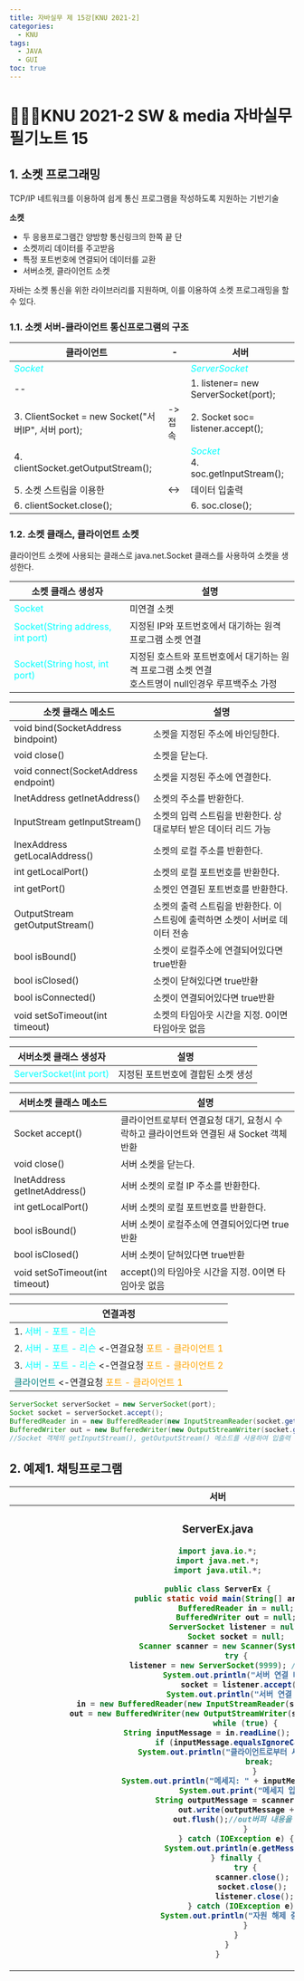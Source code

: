```yaml
---
title: 자바실무 제 15강[KNU 2021-2]
categories:
  - KNU
tags:
  - JAVA
  - GUI
toc: true
---
```


# 👨‍💻🏫KNU 2021-2 SW & media 자바실무 필기노트 15


## 1. 소켓 프로그래밍

TCP/IP 네트워크를 이용하여 쉽게 통신 프로그램을 작성하도록 지원하는 기반기술

**소켓** 

- 두 응용프로그램간 양방향 통신링크의 한쪽 끝 단
- 소켓끼리 데이터를 주고받음
- 특정 포트번호에 연결되어 데이터를 교환
- 서버소켓, 클라이언트 소켓

자바는 소켓 통신을 위한 라이브러리를 지원하며, 이를 이용하여 소켓 프로그래밍을 할 수 있다.

### 1.1. 소켓 서버-클라이언트 통신프로그램의 구조


|클라이언트| - |서버|
|-|-|-|
|<span style="color:#00FFFF">*Socket*</span> | | <span style="color:#00FFFF">*ServerSocket*</span>|
|--| |1. listener= new ServerSocket(port);|
|3. ClientSocket = new Socket("서버IP", 서버 port);|->접속|2. Socket soc= listener.accept();|
|4. clientSocket.getOutputStream();||<span style="color:#00FFFF">*Socket*</span> <br> 4. soc.getInputStream();|
|5. 소켓 스트림을 이용한|<->| 데이터 입출력|
|6. clientSocket.close();| |6. soc.close();|

### 1.2. 소켓 클래스, 클라이언트 소켓

클라이언트 소켓에 사용되는 클래스로 java.net.Socket 클래스를 사용하여 소켓을 생성한다.

|소켓 클래스 생성자|설명|
|-|-|
| <span style="color:#00FFFF"> Socket</span> |미연결 소켓|
| <span style="color:#00FFFF"> Socket(String address, int port)</span>|지정된 IP와 포트번호에서 대기하는 원격 프로그램 소켓 연결|
| <span style="color:#00FFFF"> Socket(String host, int port)</span>|지정된 호스트와 포트번호에서 대기하는 원격 프로그램 소켓 연결 <br> 호스트명이 null인경우 루프백주소 가정|

|소켓 클래스 메소드|설명|
|-|-|
|void bind(SocketAddress bindpoint)|소켓을 지정된 주소에 바인딩한다.|
|void close()|소켓을 닫는다.|
|void connect(SocketAddress endpoint)|소켓을 지정된 주소에 연결한다.|
|InetAddress getInetAddress()|소켓의 주소를 반환한다.|
|InputStream getInputStream()|소켓의 입력 스트림을 반환한다. 상대로부터 받은 데이터 리드 가능|
|InexAddress getLocalAddress()|소켓의 로컬 주소를 반환한다.|
|int getLocalPort()|소켓의 로컬 포트번호를 반환한다.|
|int getPort()|소켓인 연결된 포트번호를 반환한다.|
|OutputStream getOutputStream()|소켓의 출력 스트림을 반환한다. 이 스트링에 출력하면 소켓이 서버로 데이터 전송|
|bool isBound()|소켓이 로컬주소에 연결되어있다면 true반환|
|bool isClosed()|소켓이 닫혀있다면 true반환|
|bool isConnected()|소켓이 연결되어있다면 true반환|
|void setSoTimeout(int timeout)|소켓의 타임아웃 시간을 지정. 0이면 타임아웃 없음|

|서버소켓 클래스 생성자|설명|
|-|-|
| <span style="color:#00FFFF"> ServerSocket(int port)</span> |지정된 포트번호에 결합된 소켓 생성|

|서버소켓 클래스 메소드|설명|
|-|-|
|Socket accept()|클라이언트로부터 연결요청 대기, 요청시 수락하고 클라이언트와 연결된 새 Socket 객체 반환|
|void close()|서버 소켓을 닫는다.|
|InetAddress getInetAddress()|서버 소켓의 로컬 IP 주소를 반환한다.|
|int getLocalPort()|서버 소켓의 로컬 포트번호를 반환한다.|
|bool isBound()|서버 소켓이 로컬주소에 연결되어있다면 true반환|
|bool isClosed()|서버 소켓이 닫혀있다면 true반환|
|void setSoTimeout(int timeout)|accept()의 타임아웃 시간을 지정. 0이면 타임아웃 없음|


|연결과정|
|-|
|1. <span style="color:#00FFFF">  서버 - 포트 - 리슨  </span>|
|2. <span style="color:#00FFFF">  서버 - 포트 - 리슨  </span> <-연결요청 <span style="color:orange"> 포트 - 클라이언트 1 </span>|
|3. <span style="color:#00FFFF">  서버 - 포트 - 리슨  </span> <-연결요청 <span style="color:orange">  포트 - 클라이언트 2  </span> <br>
<span style="color:teal">  클라이언트  </span> <-연결요청 <span style="color:orange"> 포트 - 클라이언트 1 </span>|

~~~java
ServerSocket serverSocket = new ServerSocket(port);
Socket socket = serverSocket.accept();
BufferedReader in = new BufferedReader(new InputStreamReader(socket.getInputStream()));
BufferedWriter out = new BufferedWriter(new OutputStreamWriter(socket.getOutputStream()));
//Socket 객체의 getInputStream(), getOutputStream() 메소드를 사용하여 입출력 스트림을 생성.
~~~

## 2. 예제1. 채팅프로그램

<table>
<tr>
<th>
서버
</th>
<th>
클라이언트
</th>
</tr>
<tr>
<th>

### ServerEx.java

~~~java
import java.io.*;
import java.net.*;
import java.util.*;

public class ServerEx {
	public static void main(String[] args) {
		BufferedReader in = null;
		BufferedWriter out = null;
		ServerSocket listener = null;
		Socket socket = null;
		Scanner scanner = new Scanner(System.in); 
		try {
			listener = new ServerSocket(9999); // 서버 소켓 생성 
			System.out.println("서버 연결 대기중");
			socket = listener.accept(); 
			System.out.println("서버 연결 성공");
			in = new BufferedReader(new InputStreamReader(socket.getInputStream())); 
			out = new BufferedWriter(new OutputStreamWriter(socket.getOutputStream())); 
			while (true) {
				String inputMessage = in.readLine(); // 클라이언트 명령 read
				if (inputMessage.equalsIgnoreCase("종료")) {
					System.out.println("클라이언트로부터 세션이 종료되었습니다."); 
					break;  
				}
				System.out.println("메세지: " + inputMessage); 			
				System.out.print("메세지 입력: "); 
				String outputMessage = scanner.nextLine(); 
				out.write(outputMessage + "\n"); 
				out.flush();//out버퍼 내용을 서버로 전송
			}
		} catch (IOException e) {
			System.out.println(e.getMessage());
		} finally {
			try {
				scanner.close(); 
				socket.close(); 
				listener.close();
			} catch (IOException e) {
				System.out.println("자원 해제 중 오류 발생");
			}
		}
	}
}
~~~
</th>

<th>

### ClientEx.java

~~~java
import java.io.*;
import java.net.*;
import java.util.*;

public class ClientEx {
	public static void main(String[] args) {
		BufferedReader in = null;
		BufferedWriter out = null;
		Socket socket = null;
		Scanner scanner = new Scanner(System.in); 
		try {
			socket = new Socket("localhost", 9999); 
			in = new BufferedReader(new InputStreamReader(socket.getInputStream())); 
			out = new BufferedWriter(new OutputStreamWriter(socket.getOutputStream())); 
			while (true) {
				System.out.print("메세지 입력: "); 
				String outputMessage = scanner.nextLine(); 
				if (outputMessage.equalsIgnoreCase("종료")) { 
					out.write(outputMessage+"\n"); 
					out.flush();
					break; 
				}
				out.write(outputMessage + "\n"); 
				out.flush();
				String inputMessage = in.readLine();
				System.out.println("메세지: " + inputMessage);
			}
		} catch (IOException e) {
			System.out.println(e.getMessage());
		} finally {
			try {
				scanner.close();
				if(socket != null) socket.close();
			} catch (IOException e) {
				System.out.println("자원 해제 중 오류 발생");
			}
		}
	}
}
~~~

</th>
</tr>
</table>


